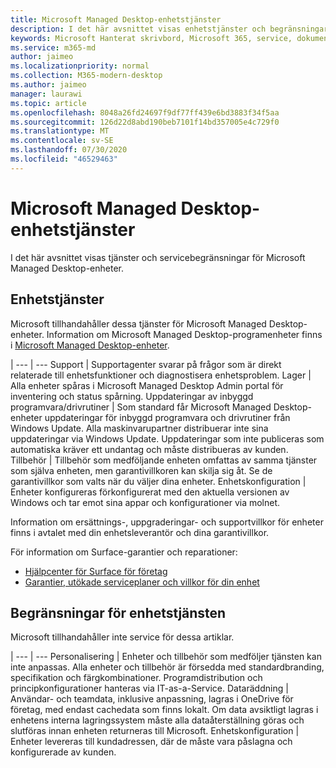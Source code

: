 ```yaml
---
title: Microsoft Managed Desktop-enhetstjänster
description: I det här avsnittet visas enhetstjänster och begränsningar för Microsoft Managed Desktop.
keywords: Microsoft Hanterat skrivbord, Microsoft 365, service, dokumentation
ms.service: m365-md
author: jaimeo
ms.localizationpriority: normal
ms.collection: M365-modern-desktop
ms.author: jaimeo
manager: laurawi
ms.topic: article
ms.openlocfilehash: 8048a26fd24697f9df77ff439e6bd3883f34f5aa
ms.sourcegitcommit: 126d22d8abd190beb7101f14bd357005e4c729f0
ms.translationtype: MT
ms.contentlocale: sv-SE
ms.lasthandoff: 07/30/2020
ms.locfileid: "46529463"
---
```

# <a name="microsoft-managed-desktop-device-services"></a>Microsoft Managed Desktop-enhetstjänster

I det här avsnittet visas tjänster och servicebegränsningar för Microsoft Managed Desktop-enheter.

## <a name="device-services"></a>Enhetstjänster

Microsoft tillhandahåller dessa tjänster för Microsoft Managed Desktop-enheter. Information om Microsoft Managed Desktop-programenheter finns i [Microsoft Managed Desktop-enheter](device-list.md).

 | 
 --- | ---
Support | Supportagenter svarar på frågor som är direkt relaterade till enhetsfunktioner och diagnostisera enhetsproblem.
Lager | Alla enheter spåras i Microsoft Managed Desktop Admin portal för inventering och status spårning.
Uppdateringar av inbyggd programvara/drivrutiner | Som standard får Microsoft Managed Desktop-enheter uppdateringar för inbyggd programvara och drivrutiner från Windows Update. Alla maskinvarupartner distribuerar inte sina uppdateringar via Windows Update. Uppdateringar som inte publiceras som automatiska kräver ett undantag och måste distribueras av kunden.
Tillbehör | Tillbehör som medföljande enheten omfattas av samma tjänster som själva enheten, men garantivillkoren kan skilja sig åt. Se de garantivillkor som valts när du väljer dina enheter. 
Enhetskonfiguration    | Enheter konfigureras förkonfigurerat med den aktuella versionen av Windows och tar emot sina appar och konfigurationer via molnet. 

Information om ersättnings-, uppgraderingar- och supportvillkor för enheter finns i avtalet med din enhetsleverantör och dina garantivillkor.

För information om Surface-garantier och reparationer:
- [Hjälpcenter för Surface för företag](https://support.microsoft.com/hub/4339296/surface-for-business-help)
- [Garantier, utökade serviceplaner och villkor för din enhet](https://support.microsoft.com/help/4040687/info-about-warranties-extended-service-plans-and-terms-conditions)


## <a name="device-service-limitations"></a>Begränsningar för enhetstjänsten

Microsoft tillhandahåller inte service för dessa artiklar.

 | 
 --- | ---
Personalisering | Enheter och tillbehör som medföljer tjänsten kan inte anpassas. Alla enheter och tillbehör är försedda med standardbranding, specifikation och färgkombinationer. Programdistribution och principkonfigurationer hanteras via IT-as-a-Service.
Dataräddning | Användar- och teamdata, inklusive anpassning, lagras i OneDrive för företag, med endast cachedata som finns lokalt. Om data avsiktligt lagras i enhetens interna lagringssystem måste alla dataåterställning göras och slutföras innan enheten returneras till Microsoft.
Enhetskonfiguration | Enheter levereras till kundadressen, där de måste vara påslagna och konfigurerade av kunden.
